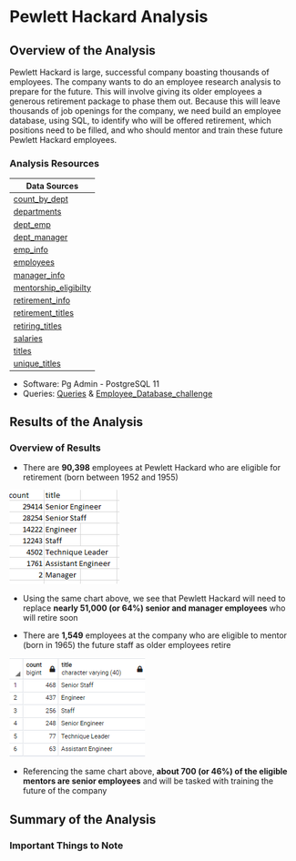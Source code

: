 # Pewlett Hackard Analysis

## Overview of the Analysis

Pewlett Hackard is large, successful company boasting thousands of employees. The company wants to do an employee research analysis to prepare for the future. This will involve giving its older employees a generous retirement package to phase them out. Because this will leave thousands of job openings for the company, we need build an employee database, using SQL, to identify who will be offered retirement, which positions need to be filled, and who should mentor and train these future Pewlett Hackard employees.

### Analysis Resources
Data Sources| 
------------- | 
[count_by_dept](https://github.com/dwwatson1/Pewlett-Hackard-Analysis/blob/main/Data/count_by_dept.csv)  | 
[departments](https://github.com/dwwatson1/Pewlett-Hackard-Analysis/blob/main/Data/departments.csv) | 
[dept_emp](https://github.com/dwwatson1/Pewlett-Hackard-Analysis/blob/main/Data/dept_emp.csv) |
[dept_manager](https://github.com/dwwatson1/Pewlett-Hackard-Analysis/blob/main/Data/dept_manager.csv) |
[emp_info](https://github.com/dwwatson1/Pewlett-Hackard-Analysis/blob/main/Data/emp_info.csv) |
[employees](https://github.com/dwwatson1/Pewlett-Hackard-Analysis/blob/main/Data/employees.csv) |
[manager_info](https://github.com/dwwatson1/Pewlett-Hackard-Analysis/blob/main/Data/manager_info.csv) |
[mentorship_eligibilty](https://github.com/dwwatson1/Pewlett-Hackard-Analysis/blob/main/Data/mentorship_eligibilty.csv) |
[retirement_info](https://github.com/dwwatson1/Pewlett-Hackard-Analysis/blob/main/Data/retirement_info.csv) |
[retirement_titles](https://github.com/dwwatson1/Pewlett-Hackard-Analysis/blob/main/Data/retirement_titles.csv) |
[retiring_titles](https://github.com/dwwatson1/Pewlett-Hackard-Analysis/blob/main/Data/retiring_titles.csv) |
[salaries](https://github.com/dwwatson1/Pewlett-Hackard-Analysis/blob/main/Data/salaries.csv) |
[titles](https://github.com/dwwatson1/Pewlett-Hackard-Analysis/blob/main/Data/titles.csv) |
[unique_titles](https://github.com/dwwatson1/Pewlett-Hackard-Analysis/blob/main/Data/unique_titles.csv) |
 
* Software: Pg Admin - PostgreSQL 11 
* Queries: [Queries](https://github.com/dwwatson1/Pewlett-Hackard-Analysis/blob/main/Queries/queries.sql) & [Employee_Database_challenge](https://github.com/dwwatson1/Pewlett-Hackard-Analysis/blob/main/Queries/Employee_Database_challenge.sql)

## Results of the Analysis

### Overview of Results 
* There are **90,398** employees at Pewlett Hackard who are eligible for retirement (born between 1952 and 1955)

![retiring_titles](https://github.com/dwwatson1/Pewlett-Hackard-Analysis/blob/main/Images/retiring_titles.PNG)

* Using the same chart above, we see that Pewlett Hackard will need to replace **nearly 51,000 (or 64%) senior and manager employees** who will retire soon

* There are **1,549** employees at the company who are eligible to mentor (born in 1965) the future staff as older employees retire

![mentorship_eligibility](https://github.com/dwwatson1/Pewlett-Hackard-Analysis/blob/main/Images/mentorship_eligibility.PNG)

* Referencing the same chart above, **about 700 (or 46%) of the eligible mentors are senior employees** and will be tasked with training the future of the company

## Summary of the Analysis

### Important Things to Note
  
